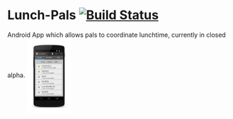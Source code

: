 Lunch-Pals [![Build Status](https://travis-ci.org/reustonium/Lunch-Pals.png?branch=master)](https://travis-ci.org/reustonium/Lunch-Pals)
==========

Android App which allows pals to coordinate lunchtime, currently in closed alpha.
<img align="center" src="screenshots/LP_ScreenShot_v0.3.0.png" width="100" height="auto"/>
